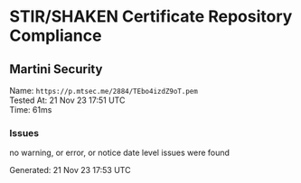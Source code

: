 # STIR/SHAKEN Certificate Repository Compliance

## Martini Security

Name: `https://p.mtsec.me/2884/TEbo4izdZ9oT.pem`\
Tested At: 21 Nov 23 17:51 UTC\
Time: 61ms

### Issues

no warning, or error, or notice date level issues were found

Generated: 21 Nov 23 17:53 UTC